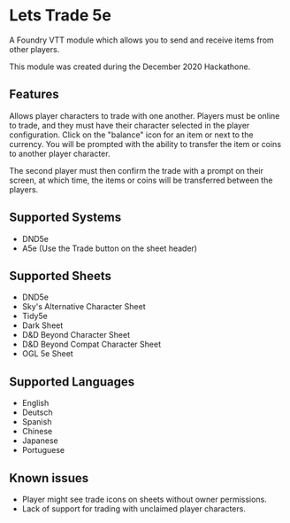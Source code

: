 # Lets Trade 5e
A Foundry VTT module which allows you to send and receive items from other players.

This module was created during the December 2020 Hackathone.

## Features

Allows player characters to trade with one another. Players must be online to trade, and they must have their character selected in the player configuration. Click on the "balance" icon for an item or next to the currency. You will be prompted with the ability to transfer the item or coins to another player character.

The second player must then confirm the trade with a prompt on their screen, at which time, the items or coins will be transferred between the players.

## Supported Systems
- DND5e
- A5e (Use the Trade button on the sheet header)

## Supported Sheets

- DND5e
- Sky's Alternative Character Sheet
- Tidy5e
- Dark Sheet
- D&D Beyond Character Sheet
- D&D Beyond Compat Character Sheet
- OGL 5e Sheet

## Supported Languages
 - English
 - Deutsch
 - Spanish
 - Chinese
 - Japanese
 - Portuguese

## Known issues

- Player might see trade icons on sheets without owner permissions.
- Lack of support for trading with unclaimed player characters.